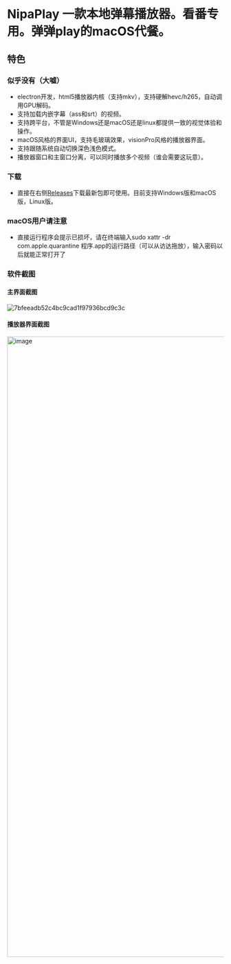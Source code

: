 # NipaPlay 一款本地弹幕播放器。看番专用。弹弹play的macOS代餐。
## 特色
### 似乎没有（大嘘）
- electron开发，html5播放器内核（支持mkv），支持硬解hevc/h265，自动调用GPU解码。
- 支持加载内嵌字幕（ass和srt）的视频。
- 支持跨平台，不管是Windows还是macOS还是linux都提供一致的视觉体验和操作。
- macOS风格的界面UI，支持毛玻璃效果，visionPro风格的播放器界面。
- 支持跟随系统自动切换深色浅色模式。
- 播放器窗口和主窗口分离，可以同时播放多个视频（谁会需要这玩意）。
### 下载
- 直接在右侧[Releases](https://github.com/MCDFsteve/NipaPlay/releases)下载最新包即可使用。目前支持Windows版和macOS版，Linux版。
### macOS用户请注意
- 直接运行程序会提示已损坏，请在终端输入sudo xattr -dr com.apple.quarantine 程序.app的运行路径（可以从访达拖放），输入密码以后就能正常打开了
### 软件截图
#### 主界面截图
![7bfeeadb52c4bc9cad1f97936bcd9c3c](https://github.com/MCDFsteve/NipaPlay/assets/71605531/71c9086a-394f-47e7-b0e1-e7b1255d8fc1)


#### 播放器界面截图
<img width="1440" alt="image" src="https://github.com/MCDFsteve/NipaPlay/assets/71605531/0ead4a97-ef5a-49cd-85de-160d502a95fa">



